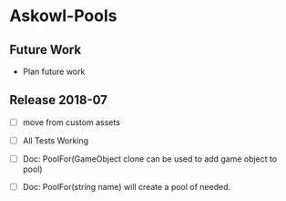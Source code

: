 # Askowl-Pools
## Future Work

* Plan future work

## Release 2018-07

* [ ] move from custom assets
* [ ] All Tests Working
* [ ] Doc: PoolFor(GameObject clone can be used to add game object to pool)
* [ ] Doc: PoolFor(string name) will create a pool of needed.


